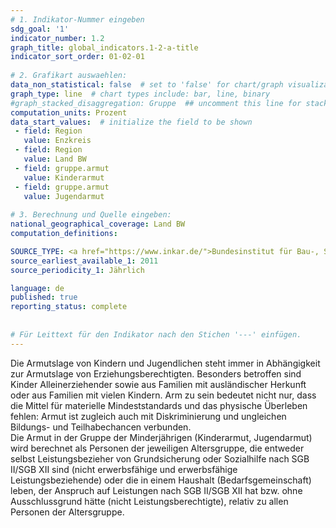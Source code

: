 ```yaml
---
# 1. Indikator-Nummer eingeben 
sdg_goal: '1' 
indicator_number: 1.2
graph_title: global_indicators.1-2-a-title
indicator_sort_order: 01-02-01
 
# 2. Grafikart auswaehlen: 
data_non_statistical: false  # set to 'false' for chart/graph visualization 
graph_type: line  # chart types include: bar, line, binary 
#graph_stacked_disaggregation: Gruppe  ## uncomment this line for stacked bars. eplace 'Geschlecht' with the field of aggregation. 
computation_units: Prozent 
data_start_values:  # initialize the field to be shown  
 - field: Region 
   value: Enzkreis
 - field: Region 
   value: Land BW
 - field: gruppe.armut 
   value: Kinderarmut
 - field: gruppe.armut 
   value: Jugendarmut
   
# 3. Berechnung und Quelle eingeben: 
national_geographical_coverage: Land BW
computation_definitions: 

SOURCE_TYPE: <a href="https://www.inkar.de/">Bundesinstitut für Bau-, Stadt- und Raumforschung (BBSR)</a>
source_earliest_available_1: 2011
source_periodicity_1: Jährlich

language: de   
published: true 
reporting_status: complete
 
 
# Für Leittext für den Indikator nach den Stichen '---' einfügen. 
---
```


Die Armutslage von Kindern und Jugendlichen steht immer in Abhängigkeit zur Armutslage von Erziehungsberechtigten. Besonders betroffen sind Kinder Alleinerziehender sowie aus Familien mit ausländischer Herkunft oder aus Familien mit vielen Kindern. Arm zu sein bedeutet nicht nur, dass die Mittel für materielle Mindeststandards und das physische Überleben fehlen: Armut ist zugleich auch mit Diskriminierung und ungleichen Bildungs- und Teilhabechancen verbunden. <br>
Die Armut in der Gruppe der Minderjährigen (Kinderarmut, Jugendarmut) wird berechnet als Personen der jeweiligen Altersgruppe, die entweder selbst Leistungsbezieher von Grundsicherung oder Sozialhilfe nach SGB II/SGB XII sind (nicht erwerbsfähige und erwerbsfähige Leistungsbeziehende) oder die in einem Haushalt (Bedarfsgemeinschaft) leben, der Anspruch auf Leistungen nach SGB II/SGB XII hat bzw. ohne Ausschlussgrund hätte (nicht Leistungsberechtigte), relativ zu allen Personen der Altersgruppe.
